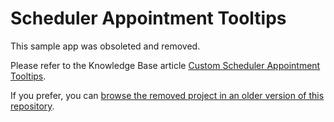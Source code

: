 # Scheduler Appointment Tooltips

This sample app was obsoleted and removed.

Please refer to the Knowledge Base article [Custom Scheduler Appointment Tooltips](https://www.telerik.com/blazor-ui/documentation/knowledge-base/scheduler-custom-appointment-tooltips).

If you prefer, you can [browse the removed project in an older version of this repository](https://github.com/telerik/blazor-ui/tree/a2cdf6919ae673a9a8e136714c5fb08d68bd151d/scheduler/appointment-tooltips).